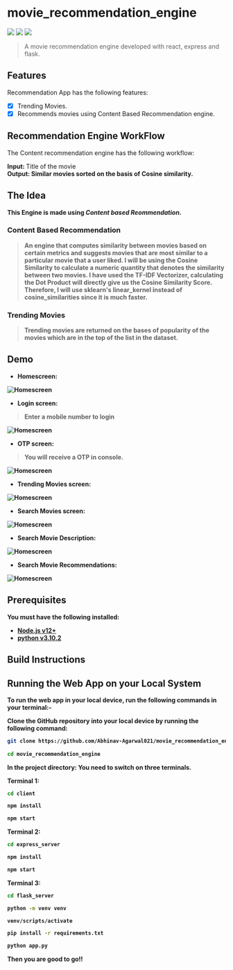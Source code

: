 # movie_recommendation_engine

<img src="https://img.shields.io/badge/react%20-%2320232a.svg?&style=for-the-badge&logo=react&logoColor=%2361DAFB"/> <img src="https://img.shields.io/badge/express%20-%2320232a.svg?&style=for-the-badge&logo=express&logoColor=%2361DAFB"/> <img src="https://img.shields.io/badge/flask%20-%2320232a.svg?&style=for-the-badge&logo=flask&logoColor=%2361DAFB"/>

> A movie recommendation engine developed with react, express and flask.

## Features

Recommendation App has the following features:

- [x] Trending Movies.
- [x] Recommends movies using Content Based Recommendation engine.

## Recommendation Engine WorkFlow

  The Content recommendation engine has the following workflow:

  <strong> Input: </strong> Title of the movie
  <br>
  <strong> Output: <strong> Similar movies sorted on the basis of Cosine similarity.
  
## The Idea
  
  This Engine is made using <em>Content based Reommendation</em>.
  
  ### Content Based Recommendation
  
  >An engine that computes similarity between movies based on certain metrics and suggests movies that are most similar to a particular movie that a user liked. I will be using the Cosine Similarity to calculate a numeric quantity that denotes the similarity between two movies. I have used the TF-IDF Vectorizer, calculating the Dot Product will directly give us the Cosine Similarity Score. Therefore, I will use sklearn's linear_kernel instead of cosine_similarities since it is much faster.
  
  ### Trending Movies
  
  > Trending movies are returned on the bases of popularity of the movies which are in the top of the list in the dataset.
  
## Demo
  
  - Homescreen:

![Homescreen](./Images/Homescreen.png "Homescreen")
  
  - Login screen:
  
>Enter a mobile number to login
  
![Homescreen](./Images/LoginScreen.png "Login Screen")
  
  - OTP screen:
  
>You will receive a OTP in console. 
  
![Homescreen](./Images/otpScreen.png "OTP Screen")
  
  - Trending Movies screen:
  
![Homescreen](./Images/trending.png "Trending Movies screen")
  
  - Search Movies screen:
  
![Homescreen](./Images/select.png "Search Movies screen")
  
  - Search Movie Description:
  
![Homescreen](./Images/MovieDesc.png "Search Movie Description")
  
  - Search Movie Recommendations:
  
![Homescreen](./Images/Recommed.png "Search Movie Recommendations")
  
 ## Prerequisites

You must have the following installed:

- [Node.js v12+](https://nodejs.org/en/download/)
- [python v3.10.2](https://www.python.org/downloads/)
  
## Build Instructions

Running the Web App on your Local System
--------------------------------

To run the web app in your local device, run the following commands in your terminal:-

Clone the GitHub repository into your local device by running the following command:
```bash
git clone https://github.com/Abhinav-Agarwal021/movie_recommendation_engine
  
cd movie_recommendation_engine
```
In the project directory:
  You need to switch on three terminals.
  
 Terminal 1:
  ```bash
cd client
  
npm install
  
npm start
```
  
  Terminal 2:
  ```bash
cd express_server
  
npm install
  
npm start
```
  
  Terminal 3:
  ```bash
cd flask_server
  
python -m venv venv
  
venv/scripts/activate
  
pip install -r requirements.txt
  
python app.py
```
  
Then you are good to go!!
